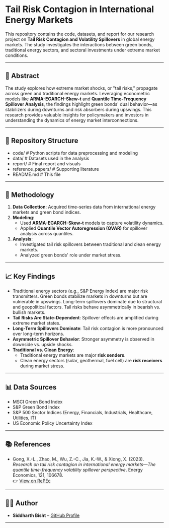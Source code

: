 # Tail Risk Contagion in International Energy Markets

This repository contains the code, datasets, and report for our research project on **Tail Risk Contagion and Volatility Spillovers** in global energy markets. The study investigates the interactions between green bonds, traditional energy sectors, and sectoral investments under extreme market conditions.

---

## 📘 Abstract

The study explores how extreme market shocks, or "tail risks," propagate across green and traditional energy markets. Leveraging econometric models like **ARMA-EGARCH-Skew-t** and **Quantile Time-Frequency Spillover Analysis**, the findings highlight green bonds' dual behavior—as stabilizers during downturns and risk absorbers during upswings. This research provides valuable insights for policymakers and investors in understanding the dynamics of energy market interconnections.

---

## 📁 Repository Structure

- code/     # Python scripts for data preprocessing and modeling
- data/     # Datasets used in the analysis
- report/     # Final report and visuals
- reference_papers/     # Supporting literature
- README.md     # This file


---

## 🧪 Methodology

1. **Data Collection**: Acquired time-series data from international energy markets and green bond indices.
2. **Modeling**:
   - Used **ARMA-EGARCH-Skew-t** models to capture volatility dynamics.
   - Applied **Quantile Vector Autoregression (QVAR)** for spillover analysis across quantiles.
3. **Analysis**:
   - Investigated tail risk spillovers between traditional and clean energy markets.
   - Analyzed green bonds' role under market stress.

---


## 📈 Key Findings
- Traditional energy sectors (e.g., S&P Energy Index) are major risk transmitters.
Green bonds stabilize markets in downturns but are vulnerable in upswings.
Long-term spillovers dominate due to structural and geopolitical factors.
Tail risks behave asymmetrically in bearish vs. bullish markets.
- **Tail Risks Are State-Dependent**: Spillover effects are amplified during extreme market states.
- **Long-Term Spillovers Dominate**: Tail risk contagion is more pronounced over long-term horizons.
- **Asymmetric Spillover Behavior**: Stronger asymmetry is observed in downside vs. upside shocks.
- **Traditional vs. Clean Energy**:
  - Traditional energy markets are major **risk senders**.
  - Clean energy sectors (solar, geothermal, fuel cell) are **risk receivers** during market stress.

---
## 📊 Data Sources
- MSCI Green Bond Index
- S&P Green Bond Index
- S&P 500 Sector Indices (Energy, Financials, Industrials, Healthcare, Utilities, IT)
- US Economic Policy Uncertainty Index

---

## 📚 References

- Gong, X.-L., Zhao, M., Wu, Z.-C., Jia, K.-W., & Xiong, X. (2023). *Research on tail risk contagion in international energy markets—The quantile time-frequency volatility spillover perspective*. Energy Economics, 121, 106678.  
  👉 [View on RePEc](https://ideas.repec.org/a/eee/eneeco/v121y2023ics0140988323001767.html)

---

## 👨‍💻 Author

- **Siddharth Bisht** – [GitHub Profile](https://github.com/sidbisht)

---


